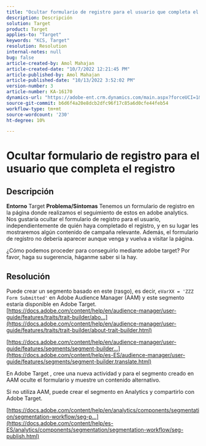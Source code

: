 ```yaml
---
title: "Ocultar formulario de registro para el usuario que completa el registro"
description: Descripción
solution: Target
product: Target
applies-to: "Target"
keywords: "KCS, Target"
resolution: Resolution
internal-notes: null
bug: false
article-created-by: Amol Mahajan
article-created-date: "10/7/2022 12:21:45 PM"
article-published-by: Amol Mahajan
article-published-date: "10/13/2022 3:52:02 PM"
version-number: 3
article-number: KA-16170
dynamics-url: "https://adobe-ent.crm.dynamics.com/main.aspx?forceUCI=1&pagetype=entityrecord&etn=knowledgearticle&id=2a87de9a-3a46-ed11-bba1-000d3a3064b8"
source-git-commit: b6d6f4a20e8dcb2dfc96f17c85a6d0cfe44feb54
workflow-type: tm+mt
source-wordcount: '230'
ht-degree: 10%

---
```


# Ocultar formulario de registro para el usuario que completa el registro

## Descripción

<b>Entorno</b>
Target
<b>Problema/Síntomas</b>
Tenemos un formulario de registro en la página donde realizamos el seguimiento de estos en adobe analytics. Nos gustaría ocultar el formulario de registro para el usuario, independientemente de quién haya completado el registro, y en su lugar les mostraremos algún contenido de campaña relevante. Además, el formulario de registro no debería aparecer aunque venga y vuelva a visitar la página.

¿Cómo podemos proceder para conseguirlo mediante adobe target? Por favor, haga su sugerencia, háganme saber si la hay.


## Resolución

Puede crear un segmento basado en este (rasgo), es decir, `eVarXX = 'ZZZ Form Submitted'` en Adobe Audience Manager (AAM) y este segmento estaría disponible en Adobe Target.<br>
[https://docs.adobe.com/content/help/en/audience-manager/user-guide/features/traits/trait-builder/abo...](https://docs.adobe.com/content/help/en/audience-manager/user-guide/features/traits/trait-builder/about-trait-builder.html)

[https://docs.adobe.com/content/help/en/audience-manager/user-guide/features/segments/segment-builder...](https://docs.adobe.com/content/help/es-ES/audience-manager/user-guide/features/segments/segment-builder.translate.html)

En Adobe Target , cree una nueva actividad y para el segmento creado en AAM oculte el formulario y muestre un contenido alternativo.



Si no utiliza AAM, puede crear el segmento en Analytics y compartirlo con Adobe Target.

[https://docs.adobe.com/content/help/en/analytics/components/segmentation/segmentation-workflow/seg-p...](https://docs.adobe.com/content/help/es-ES/analytics/components/segmentation/segmentation-workflow/seg-publish.html)
